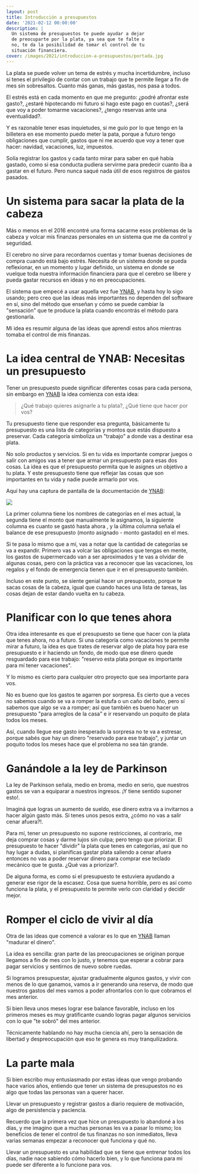 ```yaml
---
layout: post
title: Introducción a presupuestos
date: '2021-02-12 00:00:00'
description: |
  Un sistema de presupuestos te puede ayudar a dejar
  de preocuparte por la plata, ya sea que te falte o
  no, te da la posibilidad de tomar el control de tu
  situación financiera.
cover: /images/2021/introduccion-a-presupuestos/portada.jpg
---
```


La plata se puede volver un tema de estrés y mucha incertidumbre, incluso si
tenes el privilegio de contar con un trabajo que te permite llegar a fin de mes
sin sobresaltos. Cuanto más ganas, más gastas, nos pasa a todos.

El estrés está en cada momento en que me pregunto: ¿podré
afrontar este gasto?, ¿estaré hipotecando mi futuro si
hago este pago en cuotas?, ¿será que voy a poder tomarme
vacaciones?, ¿tengo reservas ante una eventualidad?.

Y es razonable tener esas inquietudes, si me guío por lo
que tengo en la billetera en ese momento puedo meter la pata, porque
a futuro tengo obligaciones que cumplir, gastos que ni me acuerdo
que voy a tener que hacer: navidad, vacaciones, luz, impuestos.

Solía registrar los gastos y cada tanto mirar para saber en qué
había gastado, como si esa conducta pudiera servirme para predecir
cuanto iba a gastar en el futuro. Pero nunca saqué nada útil de esos
registros de gastos pasados.

# Un sistema para sacar la plata de la cabeza

Más o menos en el 2016 encontré una forma sacarme esos problemas
de la cabeza y volcar mis finanzas personales en un sistema que
me da control y seguridad.

El cerebro no sirve para recordarnos cuentas y tomar buenas decisiones
de compra cuando está bajo estrés. Necesita de un sistema donde
se pueda reflexionar, en un momento y lugar definido, un sistema
en donde se vuelque toda nuestra información financiera para que
el cerebro se libere y pueda gastar recursos en ideas y no en preocupaciones.

El sistema que empecé a usar aquella vez fue [YNAB](https://www.youneedabudget.com/), y hasta hoy lo sigo usando; pero
creo que las ideas más importantes no dependen del software en sí, sino
del método que enseñan y cómo se puede cambiar la "sensación" que te
produce la plata cuando encontrás el método para gestionarla.

Mi idea es resumir alguna de las ideas que aprendí estos años
mientras tomaba el control de mis finanzas.

# La idea central de YNAB: Necesitas un presupuesto

Tener un presupuesto puede significar diferentes cosas para cada persona, sin
embargo en [YNAB](https://www.youneedabudget.com/) la idea comienza con esta idea:

> ¿Qué trabajo quieres asignarle a tu plata?, ¿Qué tiene que hacer por vos?

Tu presupuesto tiene que responder esa pregunta, básicamente tu presupuesto
es una lista de categorías y montos que estás dispuesto a preservar. Cada
categoría simboliza un "trabajo" a donde vas a destinar esa plata.

No solo productos y servicios. Si en tu vida es importante comprar juegos o
salir con amigos vas a tener que armar un presupuesto para esas dos cosas. La
idea es que el presupuesto permita que le asignes un objetivo a tu plata. Y
este presupuesto tiene que reflejar las cosas que son importantes en tu vida
y nadie puede armarlo por vos.

Aquí hay una captura de pantalla de la documentación de [YNAB](https://www.youneedabudget.com/):

![](/images/2021/introduccion-a-presupuestos/presupuestos.png)

La primer columna tiene los nombres de categorías en el mes actual, la segunda
tiene el monto que manualmente le asignamos, la siguiente columna es cuanto se
gastó hasta ahora , y la última columna señala el balance de ese presupuesto
(monto asignado - monto gastado) en el mes.

Si te pasa lo mismo que a mí, vas a notar que la cantidad de categorías se va a
expandir. Primero vas a volcar las obligaciones que tengas en mente, los gastos
de supermercado van a ser aproximados y te vas a olvidar de algunas cosas, pero
con la práctica vas a reconocer que las vacaciones, los regalos y el fondo de
emergencia tienen que ir en el presupuesto también.

Incluso en este punto, se siente genial hacer un presupuesto, porque te sacas
cosas de la cabeza, igual que cuando haces una lista de tareas, las cosas
dejan de estar dando vuelta en tu cabeza.

# Planificar con lo que tenes ahora

Otra idea interesante es que el presupuesto se tiene que hacer con
la plata que tenes ahora, no a futuro. Si una categoría como vacaciones
te permite mirar a futuro, la idea es que trates de reservar algo de plata
hoy para ese presupuesto e ir haciendo un fondo, de modo que ese dinero
quede resguardado para ese trabajo: "reservo esta plata porque es importante
para mí tener vacaciones".

Y lo mismo es cierto para cualquier otro proyecto que sea importante para
vos.

No es bueno que los gastos te agarren por sorpresa. Es cierto que a veces no
sabemos cuando se va a romper la estufa o un caño del baño, pero sí sabemos que algo
se va a romper; así que también es bueno hacer un presupuesto "para arreglos de la casa"
e ir reservando un poquito de plata todos los meses.

Así, cuando llegue ese gasto inesperado la sorpresa no te va a estresar, porque
sabés que hay un dinero "reservado para ese trabajo", y juntar un poquito todos
los meses hace que el problema no sea tán grande.

# Ganándole a la ley de Parkinson

La ley de Parkinson señala, medio en broma, medio en serio, que nuestros gastos
se van a equiparar a nuestros ingresos. ¡Y tiene sentido suponer esto!.

Imaginá que logras un aumento de sueldo, ese dinero extra va a invitarnos a hacer
algún gasto más. Si tenes unos pesos extra, ¿cómo no vas a salir cenar afuera?!.

Para mí, tener un presupuesto no supone restricciones, al contrario, me deja
comprar cosas y darme lujos sin culpa; pero tengo que priorizar. El presupuesto
te hacer "dividir" la plata que tenes en categorías, así que no hay lugar
a dudas, si planificas gastar plata saliendo a cenar afuera entonces no vas a poder reservar
dinero para comprar ese teclado mecánico que te gusta. ¿Qué vas a priorizar?.

De alguna forma, es como si el presupuesto te estuviera ayudando a generar
ese rigor de la escasez. Cosa que suena horrible, pero es así como funciona
la plata, y el presupuesto te permite verlo con claridad y decidir mejor.

# Romper el ciclo de vivir al día

Otra de las ideas que comencé a valorar es lo que en [YNAB](https://www.youneedabudget.com/) llaman "madurar el dinero".

La idea es sencilla: gran parte de las preocupaciones se originan porque
llegamos a fin de mes con lo justo, y tenemos que esperar a cobrar para
pagar servicios y sentirnos de nuevo sobre ruedas.

Si logramos presupuestar, ajustar gradualmente algunos gastos, y vivir con
menos de lo que ganamos, vamos a ir generando una reserva, de modo
que nuestros gastos del mes vamos a poder afrontarlos con lo que cobramos
el mes anterior.

Si bien lleva unos meses lograr ese balance favorable, incluso en los primeros
meses es muy gratificante cuando logras pagar algunos servicios con lo que
"te sobró" del mes anterior.

Técnicamente hablando no hay mucha ciencia ahí, pero la sensación de libertad
y despreocupación que eso te genera es muy tranquilizadora.

# La parte mala

Si bien escribo muy entusiasmado por estas ideas que vengo probando hace
varios años, entiendo que tener un sistema de presupuestos no es algo
que todas las personas van a querer hacer.

Llevar un presupuesto y registrar gastos a diario requiere de motivación, algo
de persistencia y paciencia.

Recuerdo que la primera vez que hice un presupuesto lo abandoné a los días, y
me imagino que a muchas personas les va a pasar lo mismo; los beneficios
de tener el control de tus finanzas no son inmediatos, lleva varias semanas
empezar a reconocer qué funciona y qué no.

Llevar un presupuesto es una habilidad que se tiene que entrenar todos los
días, nadie nace sabiendo cómo hacerlo bien, y lo que funciona para mí puede
ser diferente a lo funcione para vos.
